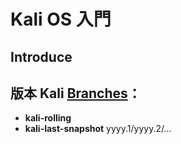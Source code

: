 # Kali OS 入門

## Introduce

## 版本 **Kali [Branches](https://www.kali.org/docs/general-use/kali-branches/)：**

- **kali-rolling**
- **kali-last-snapshot** yyyy.1/yyyy.2/...

